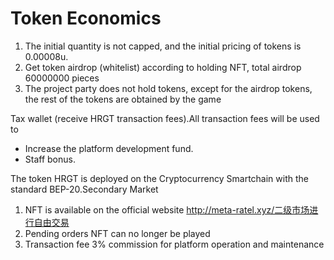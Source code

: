 # Token Economics

1. The initial quantity is not capped, and the initial pricing of tokens is 0.00008u.
2. Get token airdrop (whitelist) according to holding NFT, total airdrop 60000000 pieces
3. The project party does not hold tokens, except for the airdrop tokens, the rest of the tokens are obtained by the game

Tax wallet (receive HRGT transaction fees).All transaction fees will be used to

* Increase the platform development fund.
* Staff bonus.

The token HRGT is deployed on the Cryptocurrency Smartchain with the standard BEP-20.Secondary Market

1. NFT is available on the official website http://meta-ratel.xyz/二级市场进行自由交易
2. Pending orders NFT can no longer be played
3. Transaction fee 3% commission for platform operation and maintenance
